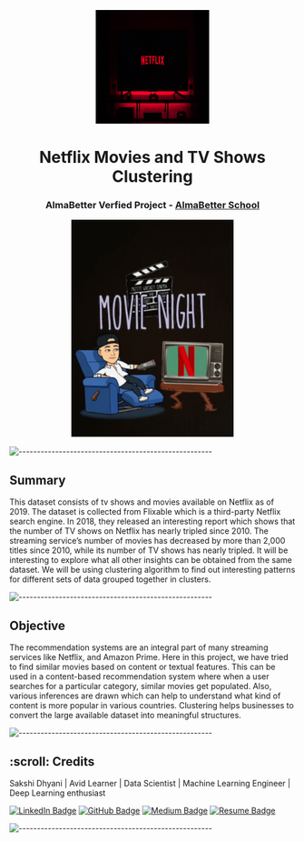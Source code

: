 <p align="center"> 
  <img src="image/netflix.jpg"  alt="..."width="200px" height="200px">
</p>
<h1 align="center"> Netflix Movies and TV Shows Clustering </h1>
<h3 align="center"> AlmaBetter Verfied Project - <a href="https://www.almabetter.com/"> AlmaBetter School </a> </h5>

<p align="center"> 
<img src="gif/netflix.gif" alt="Animated gif netflix Image" height="382px">
</p>

![-----------------------------------------------------](https://raw.githubusercontent.com/andreasbm/readme/master/assets/lines/rainbow.png)

<h2> Summary</h2>
<p>
This dataset consists of tv shows and movies available on Netflix as of 2019. The dataset is collected from Flixable which is a third-party Netflix search engine.
In 2018, they released an interesting report which shows that the number of TV shows on Netflix has nearly tripled since 2010. The streaming service’s number of movies has decreased by more than 2,000 titles since 2010, while its number of TV shows has nearly tripled. It will be interesting to explore what all other insights can be obtained from the same dataset. We will be using clustering algorithm to find out interesting patterns for different sets of data grouped together in clusters.
<p>

![-----------------------------------------------------](https://raw.githubusercontent.com/andreasbm/readme/master/assets/lines/rainbow.png)

<h2>Objective</h2>
<p>
The recommendation systems are an integral part of many streaming services like Netflix, and Amazon Prime. Here in this project, we have tried to find similar movies based on content or textual features. This can be used in a content-based recommendation system where when a user searches for a particular category, similar movies get populated. Also, various inferences are drawn which can help to understand what kind of content is more popular in various countries. Clustering helps businesses to convert the large available dataset into meaningful structures.
</p>

![-----------------------------------------------------](https://raw.githubusercontent.com/andreasbm/readme/master/assets/lines/rainbow.png)

<!-- CREDITS -->
<h2 id="credits"> :scroll: Credits</h2>

 Sakshi Dhyani  | Avid Learner | Data Scientist | Machine Learning Engineer | Deep Learning enthusiast

[![LinkedIn Badge](https://img.shields.io/badge/LinkedIn-0077B5?style=for-the-badge&logo=linkedin&logoColor=white)](https://www.linkedin.com/in/sakshi-dhyani/)
[![GitHub Badge](https://img.shields.io/badge/GitHub-100000?style=for-the-badge&logo=github&logoColor=white)](https://github.com/sakshidhyani/)
[![Medium Badge](https://img.shields.io/badge/Medium-1DA1F2?style=for-the-badge&logo=medium&logoColor=white)](https://medium.com/@sakshidhyani73)
[![Resume Badge](https://img.shields.io/badge/resume-0077B5?style=for-the-badge&logo=resume&logoColor=white)](https://drive.google.com/file/d/18RNB9gfJhK55rripg1P_3dgwcPUuM0xl/view?usp=sharing)

![-----------------------------------------------------](https://raw.githubusercontent.com/andreasbm/readme/master/assets/lines/rainbow.png)


